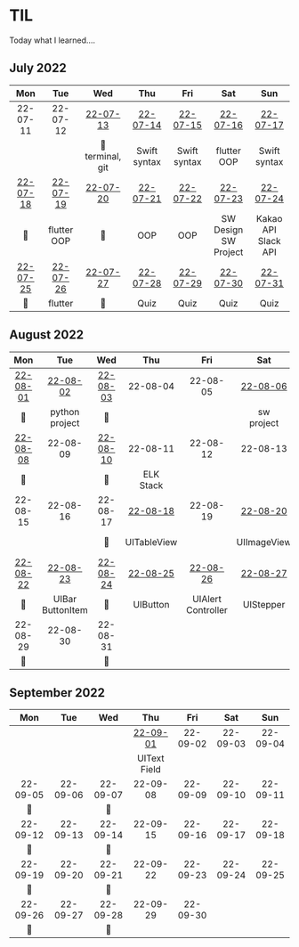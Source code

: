 # TIL
Today what I learned....

## July 2022
|     Mon     |     Tue     |     Wed     |     Thu     |     Fri     |     Sat     |     Sun     |
|:----------:|:----------:|:----------:|:----------:|:----------:|:----------:|:----------:|
| 22-07-11 | 22-07-12 | [22-07-13](/TIL-by-Date/2022.07/0713.md) | [22-07-14](/TIL-by-Date/2022.07/0714.md) | [22-07-15](/TIL-by-Date/2022.07/0715.md) | [22-07-16](/TIL-by-Date/2022.07/0716.md) | [22-07-17](/TIL-by-Date/2022.07/0717.md) |
|            |            | 📖<br/>terminal, git | Swift syntax | Swift syntax | flutter<br/>OOP | Swift syntax |
| [22-07-18](/TIL-by-Date/2022.07/0718.md) | [22-07-19](/TIL-by-Date/2022.07/0719.md) | [22-07-20](/TIL-by-Date/2022.07/0720.md) | [22-07-21](/TIL-by-Date/2022.07/0721.md) | [22-07-22](/TIL-by-Date/2022.07/0722.md) | [22-07-23](/TIL-by-Date/2022.07/0723.md) | [22-07-24 ](/TIL-by-Date/TIL_22072022.07/0724.md)|
|     📖     | flutter<br/>OOP |     📖     | OOP | OOP | SW Design<br/>SW Project | Kakao API<br/>Slack API |
| [22-07-25](/TIL-by-Date/2022.07/0725.md) | [22-07-26](/TIL-by-Date/2022.07/0726.md) | [22-07-27](/TIL-by-Date/2022.07/0727.md) | [22-07-28](/TIL-by-Date/2022.07/0728.md) | [22-07-29](/TIL-by-Date/2022.07/0729.md) | [22-07-30](/TIL-by-Date/2022.07/0730.md) | [22-07-31](/TIL-by-Date/2022.07/0731.md) | 
|     📖     | flutter |     📖     | Quiz | Quiz | Quiz | Quiz |


## August 2022
|     Mon    |     Tue    |     Wed    |     Thu    |     Fri    |     Sat    |     Sun    |
|:----------:|:----------:|:----------:|:----------:|:----------:|:----------:|:----------:|
| [22-08-01](/TIL-by-Date/2202.08/0801.md) | [22-08-02](/TIL-by-Date/2202.08/0802.md) | [22-08-03](/TIL-by-Date/2202.08/0803.md) | 22-08-04 | 22-08-05 | [22-08-06](/TIL-by-Date/2202.08/0806.md) | 22-08-07 |
|     📖     | python<br/>project |     📖     |            |            | sw<br/>project |            |
| [22-08-08](/TIL-by-Date/2202.08/0808.md) | 22-08-09 | [22-08-10](/TIL-by-Date/2202.08/0810.md) | 22-08-11 | 22-08-12 | 22-08-13 | 22-08-14 |
|     📖     |            |     📖     | ELK<br/>Stack |            |            |            |
| 22-08-15 | 22-08-16 | 22-08-17 | [22-08-18](/TIL-by-Date/2202.08/0818.md) | 22-08-19 | [22-08-20](/TIL-by-Date/2202.08/0820.md) | [22-08-21](/TIL-by-Date/2202.08/0821.md) |
|           |            |     📖     | UITableView |            | UIImageView | UITabBar<br/>Controller |
| [22-08-22](/TIL-by-Date/2202.08/0822.md) | [22-08-23](/TIL-by-Date/2202.08/0823.md) | [22-08-24](/TIL-by-Date/2202.08/0824.md) | [22-08-25](/TIL-by-Date/2202.08/0825.md) | [22-08-26](/TIL-by-Date/2202.08/0826.md) | [22-08-27](/TIL-by-Date/2202.08/0827.md) | 22-08-28 |
|     📖     | UIBar<br/>ButtonItem |     📖     | UIButton | UIAlert<br/>Controller | UIStepper |            |
| 22-08-29 | 22-08-30 | 22-08-31 |            |            |            |            |
|     📖     |            |     📖     |            |            |            |            |

## September 2022
|     Mon    |     Tue    |     Wed    |     Thu    |     Fri    |     Sat    |     Sun    |
|:----------:|:----------:|:----------:|:----------:|:----------:|:----------:|:----------:|
|            |            |            | [22-09-01](/TIL-by-Date/2022.09/0901.md) | 22-09-02 | 22-09-03 | 22-09-04 |
|  |  |  | UIText<br/>Field |  |  |  |
| 22-09-05 | 22-09-06 | 22-09-07 | 22-09-08 | 22-09-09 | 22-09-10 | 22-09-11 |
| 📖 |  | 📖 |  |  |  |  |
| 22-09-12 | 22-09-13 | 22-09-14 | 22-09-15 | 22-09-16 | 22-09-17 | 22-09-18 |
| 📖 |  | 📖 |  |  |  |  |
| 22-09-19 | 22-09-20 | 22-09-21 | 22-09-22 | 22-09-23 | 22-09-24 | 22-09-25 |
| 📖 |  | 📖 |  |  |  |  |
| 22-09-26 | 22-09-27 | 22-09-28 | 22-09-29 | 22-09-30 |            |            |
| 📖 |  | 📖 |  |  |  |  |


<!--https://olait.tistory.com/22-->